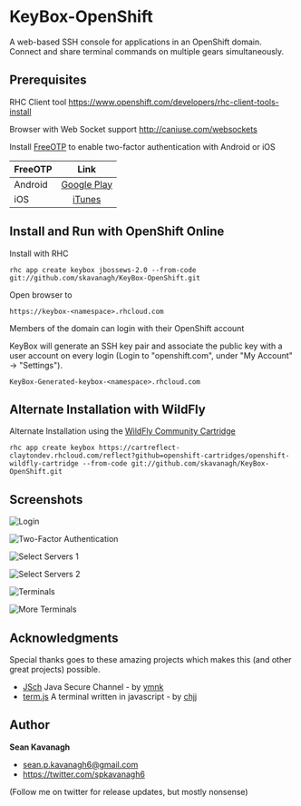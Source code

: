 KeyBox-OpenShift
======
A web-based SSH console for applications in an OpenShift domain. Connect and share terminal commands on multiple gears simultaneously.

Prerequisites
-------------
RHC Client tool
https://www.openshift.com/developers/rhc-client-tools-install

Browser with Web Socket support
http://caniuse.com/websockets

Install [FreeOTP](https://fedorahosted.org/freeotp) to enable two-factor authentication with Android or iOS

| FreeOTP       | Link                                                                                 |
|:------------- |:------------------------------------------------------------------------------------:|
| Android       | [Google Play](https://play.google.com/store/apps/details?id=org.fedorahosted.freeotp)|
| iOS           | [iTunes](https://itunes.apple.com/us/app/freeotp/id872559395)                        |

Install and Run with OpenShift Online
------
Install with RHC

    rhc app create keybox jbossews-2.0 --from-code git://github.com/skavanagh/KeyBox-OpenShift.git

Open browser to

    https://keybox-<namespace>.rhcloud.com

Members of the domain can login with their OpenShift account

KeyBox will generate an SSH key pair and associate the public key with a user account on every login (Login to "openshift.com", under "My Account" -> "Settings").

    KeyBox-Generated-keybox-<namespace>.rhcloud.com


Alternate Installation with WildFly
------
Alternate Installation using the [WildFly Community Cartridge](https://github.com/openshift-cartridges/openshift-wildfly-cartridge)

    rhc app create keybox https://cartreflect-claytondev.rhcloud.com/reflect?github=openshift-cartridges/openshift-wildfly-cartridge --from-code git://github.com/skavanagh/KeyBox-OpenShift.git


Screenshots
-----------

![Login](http://sshkeybox.com/img/screenshots/openshift/login.png)

![Two-Factor Authentication](http://sshkeybox.com/img/screenshots/openshift/two-factor.png)

![Select Servers 1](http://sshkeybox.com/img/screenshots/openshift/server_list1.png)

![Select Servers 2](http://sshkeybox.com/img/screenshots/openshift/server_list2.png)

![Terminals](http://sshkeybox.com/img/screenshots/openshift/terms1.png)

![More Terminals](http://sshkeybox.com/img/screenshots/openshift/terms2.png)


Acknowledgments
------
Special thanks goes to these amazing projects which makes this (and other great projects) possible.

+ [JSch](http://www.jcraft.com/jsch) Java Secure Channel - by [ymnk](https://github.com/ymnk)
+ [term.js](https://github.com/chjj/term.js) A terminal written in javascript - by [chjj](https://github.com/chjj)


Author
------
**Sean Kavanagh**

+ sean.p.kavanagh6@gmail.com
+ https://twitter.com/spkavanagh6

(Follow me on twitter for release updates, but mostly nonsense)


